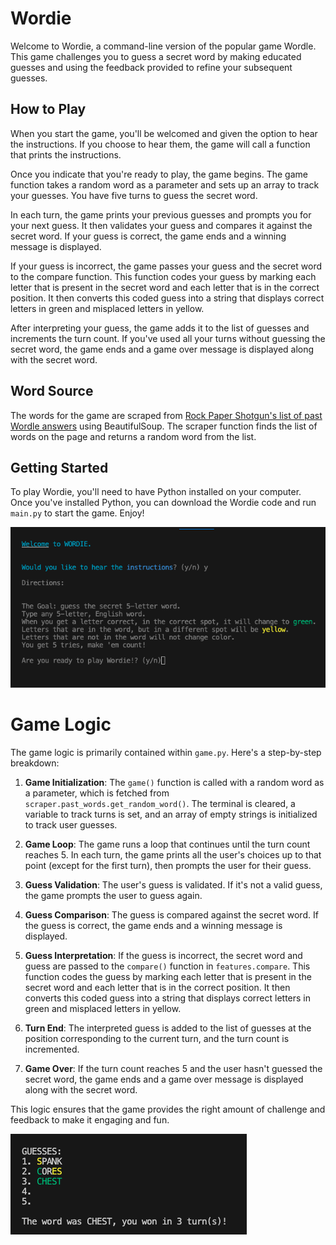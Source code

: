 # Wordie

Welcome to Wordie, a command-line version of the popular game Wordle. This game challenges you to guess a secret word by making educated guesses and using the feedback provided to refine your subsequent guesses.

## How to Play

When you start the game, you'll be welcomed and given the option to hear the instructions. If you choose to hear them, the game will call a function that prints the instructions.

Once you indicate that you're ready to play, the game begins. The game function takes a random word as a parameter and sets up an array to track your guesses. You have five turns to guess the secret word.

In each turn, the game prints your previous guesses and prompts you for your next guess. It then validates your guess and compares it against the secret word. If your guess is correct, the game ends and a winning message is displayed.

If your guess is incorrect, the game passes your guess and the secret word to the compare function. This function codes your guess by marking each letter that is present in the secret word and each letter that is in the correct position. It then converts this coded guess into a string that displays correct letters in green and misplaced letters in yellow.

After interpreting your guess, the game adds it to the list of guesses and increments the turn count. If you've used all your turns without guessing the secret word, the game ends and a game over message is displayed along with the secret word.

## Word Source

The words for the game are scraped from [Rock Paper Shotgun's list of past Wordle answers](https://www.rockpapershotgun.com/wordle-past-answers/) using BeautifulSoup. The scraper function finds the list of words on the page and returns a random word from the list.

## Getting Started

To play Wordie, you'll need to have Python installed on your computer. Once you've installed Python, you can download the Wordie code and run `main.py` to start the game. Enjoy!

![Wordie Screenshot](assets/wordie_screenshot.png)

# Game Logic

The game logic is primarily contained within `game.py`. Here's a step-by-step breakdown:

1. **Game Initialization**: The `game()` function is called with a random word as a parameter, which is fetched from `scraper.past_words.get_random_word()`. The terminal is cleared, a variable to track turns is set, and an array of empty strings is initialized to track user guesses.

2. **Game Loop**: The game runs a loop that continues until the turn count reaches 5. In each turn, the game prints all the user's choices up to that point (except for the first turn), then prompts the user for their guess.

3. **Guess Validation**: The user's guess is validated. If it's not a valid guess, the game prompts the user to guess again.

4. **Guess Comparison**: The guess is compared against the secret word. If the guess is correct, the game ends and a winning message is displayed.

5. **Guess Interpretation**: If the guess is incorrect, the secret word and guess are passed to the `compare()` function in `features.compare`. This function codes the guess by marking each letter that is present in the secret word and each letter that is in the correct position. It then converts this coded guess into a string that displays correct letters in green and misplaced letters in yellow.

6. **Turn End**: The interpreted guess is added to the list of guesses at the position corresponding to the current turn, and the turn count is incremented.

7. **Game Over**: If the turn count reaches 5 and the user hasn't guessed the secret word, the game ends and a game over message is displayed along with the secret word.

This logic ensures that the game provides the right amount of challenge and feedback to make it engaging and fun.

![Wordie Screenshot](assets/game_play_screenshot.png)